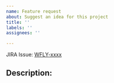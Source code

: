 ```yaml
---
name: Feature request
about: Suggest an idea for this project
title: ''
labels: ''
assignees: ''

---
```


JIRA Issue: [WFLY-xxxx](https://issues.redhat.com/browse/WFLY-xxxx)

Description:
----
